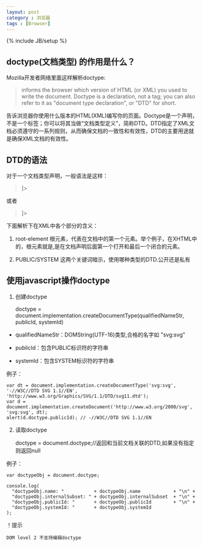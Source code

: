 ```yaml
---
layout: post
category : 浏览器
tags : [Browser]
---
```

{% include JB/setup %}

## doctype(文档类型) 的作用是什么？

Mozilla开发者网络里面这样解析doctype:

> <!DOCTYPE> informs the browser which version of HTML (or XML) you used to write the document. Doctype is a declaration, not a tag; you can also refer to it as "document type declaration", or "DTD" for short.

告诉浏览器你使用什么版本的HTML(XML)编写你的页面。Doctype是一个声明，不是一个标签；你可以将其当做“文档类型定义”，简称DTD。DTD指定了XML文档必须遵守的一系列规则，从而确保文档的一致性和有效性，DTD的主要用途就是确保XML文档的有效性。

<!-- more -->

## DTD的语法

对于一个文档类型声明，一般语法是这样：

> <!DOCTYPE root-element PUBLIC "FPI" ["URI"] [<!-- internal subset declarations -->]>

或者

> <!DOCTYPE root-element SYSTEM "URI" [<!-- internal subset declarations -->]>

下面解析下在XML中各个部分的含义：

1. root-element 根元素，代表在文档中的第一个元素。举个例子，在XHTML中的，根元素就是<html>,是在文档声明后面第一个打开和最后一个闭合的元素。

2. PUBLIC/SYSTEM 这两个关键词暗示，使用哪种类型的DTD.公开还是私有



## 使用javascript操作doctype

1. 创建doctype

    doctype = document.implementation.createDocumentType(qualifiedNameStr, publicId, systemId)

* qualifiedNameStr：DOMString(UTF-16)类型,合格的名字如 "svg:svg"

* publicId：包含PUBLIC标识符的字符串

* systemId：包含SYSTEM标识符的字符串

例子：

    var dt = document.implementation.createDocumentType('svg:svg', '-//W3C//DTD SVG 1.1//EN', 'http://www.w3.org/Graphics/SVG/1.1/DTD/svg11.dtd');
    var d = document.implementation.createDocument('http://www.w3.org/2000/svg', 'svg:svg', dt);
    alert(d.doctype.publicId); // -//W3C//DTD SVG 1.1//EN

2. 读取doctype

    doctype = document.doctype;//返回和当前文档关联的DTD,如果没有指定则返回null

例子：

    var doctypeObj = document.doctype;

    console.log(
      "doctypeObj.name: "           + doctypeObj.name            + "\n" +
      "doctypeObj.internalSubset: " + doctypeObj.internalSubset  + "\n" +
      "doctypeObj.publicId: "       + doctypeObj.publicId        + "\n" +
      "doctypeObj.systemId: "       + doctypeObj.systemId
    );

！提示

    DOM level 2 不支持编辑doctype







